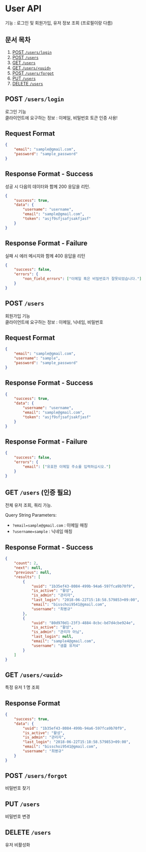 # User API

기능 : 로그인 및 회원가입, 유저 정보 조회 (프로필이랑 다름)

## 문서 목차

1.  [POST `/users/login`]()
2.  [POST `/users`]()
3.  [GET `/users`]()
4.  [GET `/users/<uuid>`]()
5.  [POST `/users/forgot`]()
6.  [PUT `/users`]()
7.  [DELETE `/users`]()

## POST `/users/login`

로그인 기능  
클라이언트에 요구하는 정보 : 이메일, 비밀번호
토큰 인증 사용!

## Request Format

```json
{
    "email": "sample@gmail.com",
    "password": "sample_password"
}
```

## Response Format - Success

성공 시 다음의 데이터와 함께 200 응답을 리턴.

```json
{
    "success": true,
    "data": {
        "username": "username",
        "email": "sample@gmail.com",
        "token": "asjf9sfjsafjsakfjasf"
    }
}
```

## Response Format - Failure

실패 시 에러 메시지와 함께 400 응답을 리턴

```json
{
    "success": false,
    "errors": {
        "non_field_errors": ["이메일 혹은 비밀번호가 잘못되었습니다."]
    }
}
```

## POST `/users`

회원가입 기능  
클라이언트에 요구하는 정보 : 이메일, 닉네임, 비밀번호

## Request Format

```json
{
    "email": "sample@gmail.com",
    "username": "sample",
    "password": "sample_password"
}
```

## Response Format - Success

```json
{
    "success": true,
    "data": {
        "username": "username",
        "email": "sample@gmail.com",
        "token": "asjf9sfjsafjsakfjasf"
    }
}
```

## Response Format - Failure

```json
{
    "success": false,
    "errors": {
        "email": ["유효한 이메일 주소를 입력하십시오."]
    }
}
```

## GET `/users` (인증 필요)

전체 유저 조회, 쿼리 가능.

Query String Parameters:

-   `?email=sample@gmail.com` : 이메일 매칭
-   `?username=sample` : 닉네임 매칭

## Response Format - Success

```json
{
    "count": 2,
    "next": null,
    "previous": null,
    "results": [
        {
            "uuid": "1b35ef43-8084-499b-94a6-597fca9b70f9",
            "is_active": "활성",
            "is_admin": "관리자",
            "last_login": "2018-06-22T15:18:58.579853+09:00",
            "email": "bisschoi9541@gmail.com",
            "username": "최병규"
        },
        {
            "uuid": "80d970d1-23f3-4884-8cbc-bd7d4cbe924e",
            "is_active": "활성",
            "is_admin": "관리자 아님",
            "last_login": null,
            "email": "sample4@gmail.com",
            "username": "샘플 유저4"
        }
    ]
}
```

## GET `/users/<uuid>`

특정 유저 1 명 조회

## Response Format

```json
{
    "success": true,
    "data": {
        "uuid": "1b35ef43-8084-499b-94a6-597fca9b70f9",
        "is_active": "활성",
        "is_admin": "관리자",
        "last_login": "2018-06-22T15:18:58.579853+09:00",
        "email": "bisschoi9541@gmail.com",
        "username": "최병규"
    }
}
```

## POST `/users/forgot`

비밀번호 찾기

## PUT `/users`

비밀번호 변경

## DELETE `/users`

유저 비활성화
